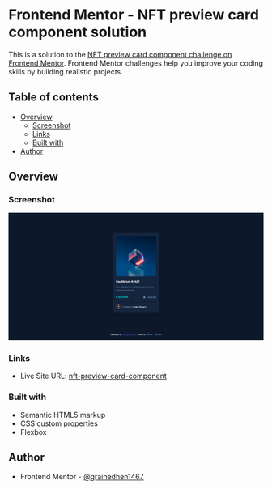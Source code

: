 # Frontend Mentor - NFT preview card component solution

This is a solution to the [NFT preview card component challenge on Frontend Mentor](https://www.frontendmentor.io/challenges/nft-preview-card-component-SbdUL_w0U). Frontend Mentor challenges help you improve your coding skills by building realistic projects.

## Table of contents

-   [Overview](#overview)
    -   [Screenshot](#screenshot)
    -   [Links](#links)
    -   [Built with](#built-with)
-   [Author](#author)

## Overview

### Screenshot

![preview-card-component-challenge-screenshot](<Screenshot 2023-12-23 135057.png>)

### Links

-   Live Site URL: [nft-preview-card-component](https://grainedhen1467.github.io/nft-preview-card-component/)

### Built with

-   Semantic HTML5 markup
-   CSS custom properties
-   Flexbox

## Author

-   Frontend Mentor - [@grainedhen1467](https://www.frontendmentor.io/profile/grainedhen1467)
